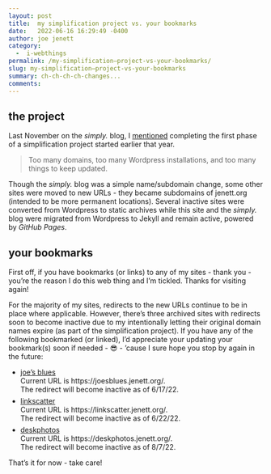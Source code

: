 ```yaml
---
layout: post
title:  my simplification project vs. your bookmarks
date:   2022-06-16 16:29:49 -0400
author: joe jenett
category:
  -  i-webthings
permalink: /my-simplification–project-vs-your-bookmarks/
slug: my-simplification–project-vs-your-bookmarks
summary: ch-ch-ch-ch-changes...
comments: 
---
```

<h2>the project</h2>
<p>Last November on the <em>simply.</em> blog, I <a href="https://simply.jenett.org/heres-to-simplicity/" title="here’s to simplicity❗️">mentioned</a> completing the first phase of a simplification project started earlier that year.</p>
<blockquote><p>Too many domains, too many Wordpress installations, and too many things to keep updated.</p></blockquote>
<p>Though the <em>simply.</em> blog was a simple name/subdomain change, some other sites were moved to new URLs - they became subdomains of jenett.org (intended to be more permanent locations). Several inactive sites were converted from Wordpress to static archives while this site and the <em>simply.</em> blog were migrated from Wordpress to Jekyll and remain active, powered by <em>GitHub Pages</em>.</p>
<h2>your bookmarks</h2>
<p>First off, if you have bookmarks (or links) to any of my sites - thank you - you’re the reason I do this web thing and I’m tickled. Thanks for visiting again!</p>
<p>For the majority of my sites, redirects to the new URLs continue to be in place where applicable. However, there’s three archived sites with redirects soon to become inactive due to my intentionally letting their original domain names expire (as part of the simplification project). If you have any of the following bookmarked (or linked), I’d appreciate your updating your bookmark(s) soon if needed - 😎  - ’cause I sure hope you stop by again in the future:
<ul>
<li><a href="https://joesblues.jenett.org/">joe’s blues</a><br />Current URL is https://joesblues.jenett.org/.<br />The redirect will become inactive as of 6/17/22.</li>
<li style="margin-top:6px;"><a href="https://linkscatter.jenett.org/">linkscatter</a><br />Current URL is https://linkscatter.jenett.org/.<br />The redirect will become inactive as of 6/22/22.</li>
<li style="margin-top:6px;"><a href="https://deskphotos.jenett.org/">deskphotos</a><br />Current URL is https://deskphotos.jenett.org/.<br />The redirect will become inactive as of 8/7/22.
</li>
</ul>
</p>
<p>That’s it for now - take care!</p>

<a href="https://brid.gy/publish/twitter"></a>
<data class="p-bridgy-omit-link" value="false"></data>